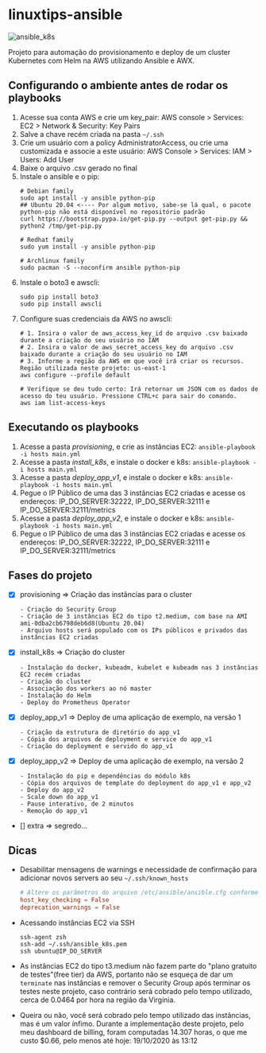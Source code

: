 # linuxtips-ansible
![ansible_k8s](https://miro.medium.com/max/570/0*3vW4ow1OBpXwn_KV.jpg)

Projeto para automação do provisionamento e deploy de um cluster Kubernetes com Helm na AWS utilizando Ansible e AWX.


## Configurando o ambiente antes de rodar os playbooks
1. Acesse sua conta AWS e crie um key_pair: AWS console > Services: EC2 > Network & Security: Key Pairs
2. Salve a chave recém criada na pasta `~/.ssh`
3. Crie um usuário com a policy AdministratorAccess, ou crie uma customizada e associe a este usuário: AWS Console > Services: IAM > Users: Add User
4. Baixe o arquivo .csv gerado no final
6. Instale o ansible e o pip:
    ``` shell
    # Debian family
    sudo apt install -y ansible python-pip
    ## Ubuntu 20.04 <---- Por algum motivo, sabe-se lá qual, o pacote python-pip não está disponível no repositório padrão
    curl https://bootstrap.pypa.io/get-pip.py --output get-pip.py && python2 /tmp/get-pip.py

    # Redhat family
    sudo yum install -y ansible python-pip

    # Archlinux family
    sudo pacman -S --noconfirm ansible python-pip
    ```
7. Instale o boto3 e awscli: 
    ``` shell
    sudo pip install boto3
    sudo pip install awscli
    ```
8. Configure suas credenciais da AWS no awscli:
    ``` shell
    # 1. Insira o valor de aws_access_key_id do arquivo .csv baixado durante a criação do seu usuário no IAM
    # 2. Insira o valor de aws_secret_access_key do arquivo .csv baixado durante a criação do seu usuário no IAM
    # 3. Informe a região da AWS em que você irá criar os recursos. Região utilizada neste projeto: us-east-1
    aws configure --profile default

    # Verifique se deu tudo certo: Irá retornar um JSON com os dados de acesso do teu usuário. Pressione CTRL+c para sair do comando.
    aws iam list-access-keys
    ```

## Executando os playbooks
1. Acesse a pasta *provisioning*, e crie as instâncias EC2: ```ansible-playbook -i hosts main.yml```
2. Acesse a pasta *install_k8s*, e instale o docker e k8s: ```ansible-playbook -i hosts main.yml```
3. Acesse a pasta *deploy_app_v1*, e instale o docker e k8s: ```ansible-playbook -i hosts main.yml```
4. Pegue o IP Público de uma das 3 instâncias EC2 criadas e acesse os endereços: IP_DO_SERVER:32222, IP_DO_SERVER:32111 e IP_DO_SERVER:32111/metrics
5. Acesse a pasta *deploy_app_v2*, e instale o docker e k8s: ```ansible-playbook -i hosts main.yml```
6. Pegue o IP Público de uma das 3 instâncias EC2 criadas e acesse os endereços: IP_DO_SERVER:32222, IP_DO_SERVER:32111 e IP_DO_SERVER:32111/metrics


## Fases do projeto
- [x] provisioning => Criação das instâncias para o cluster
    ```
    - Criação do Security Group
    - Criação de 3 instâncias EC2 do tipo t2.medium, com base na AMI ami-0dba2cb6798deb6d8(Ubuntu 20.04)
    - Arquivo hosts será populado com os IPs públicos e privados das instâncias EC2 criadas
    ```

- [x] install_k8s => Criação do cluster
    ```
    - Instalação do docker, kubeadm, kubelet e kubeadm nas 3 instâncias EC2 recém criadas
    - Criação do cluster
    - Associação dos workers ao nó master
    - Instalação do Helm
    - Deploy do Prometheus Operator
    ```

- [x] deploy_app_v1 => Deploy de uma aplicação de exemplo, na versão 1
    ```
    - Criação da estrutura de diretório do app_v1
    - Cópia dos arquivos de deployment e service do app_v1
    - Criação do deployment e servido do app_v1
    ```

- [x] deploy_app_v2 => Deploy de uma aplicação de exemplo, na versão 2
    ```
    - Instalação do pip e dependências do módulo k8s
    - Cópia dos arquivos de template do deployment do app_v1 e app_v2
    - Deploy do app_v2
    - Scale down do app_v1
    - Pause interativo, de 2 minutos
    - Remoção do app_v1
    ```

- [] extra => segredo...


## Dicas
- Desabilitar mensagens de warnings e necessidade de confirmação para adicionar novos servers ao seu `~/.ssh/known_hosts`
    ``` conf
    # Altere os parâmetros do arquivo /etc/ansible/ansible.cfg conforme abaixo
    host_key_checking = False
    deprecation_warnings = False
    ```
- Acessando instâncias EC2 via SSH
    ``` shell
    ssh-agent zsh
    ssh-add ~/.ssh/ansible_k8s.pem
    ssh ubuntu@IP_DO_SERVER
    ```

- As instâncias EC2 do tipo t3.medium não fazem parte do "plano gratuito de testes"(free tier) da AWS, portanto não se esqueça de dar um `terminate` nas instâncias e remover o Security Group após terminar os testes neste projeto, caso contrário será cobrado pelo tempo utilizado, cerca de 0.0464 por hora na região da Virgínia.

- Queira ou não, você será cobrado pelo tempo utilizado das instâncias, mas é um valor ínfimo. Durante a implementação deste projeto, pelo meu dashboard de billing, foram computadas 14.307 horas, o que me custo $0.66, pelo menos até hoje: 19/10/2020 às 13:12

